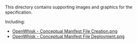 <!--
#
# Licensed to the Apache Software Foundation (ASF) under one or more
# contributor license agreements.  See the NOTICE file distributed with
# this work for additional information regarding copyright ownership.
# The ASF licenses this file to You under the Apache License, Version 2.0
# (the "License"); you may not use this file except in compliance with
# the License.  You may obtain a copy of the License at
#
#     http://www.apache.org/licenses/LICENSE-2.0
#
# Unless required by applicable law or agreed to in writing, software
# distributed under the License is distributed on an "AS IS" BASIS,
# WITHOUT WARRANTIES OR CONDITIONS OF ANY KIND, either express or implied.
# See the License for the specific language governing permissions and
# limitations under the License.
#
-->

This directory contains supporting images and graphics for the specification.

Including:
- [OpenWhisk - Conceptual Manifest File Creation.png](https://github.com/apache/incubator-openwhisk-wskdeploy/blob/master/specification/images/OpenWhisk%20-%20Conceptual%20Manifest%20File%20Creation.png)
- [OpenWhisk - Conceptual Manifest File Deployment.png](https://github.com/apache/incubator-openwhisk-wskdeploy/blob/master/specification/images/OpenWhisk%20-%20Conceptual%20Manifest%20File%20Deployment.png)

